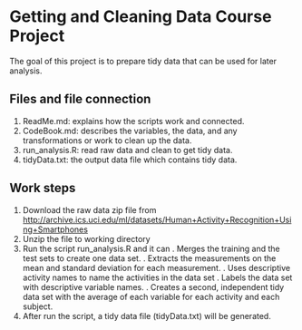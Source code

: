 # Getting and Cleaning Data Course Project

The goal of this project is to prepare tidy data that can be used for later analysis. 

## Files and file connection 
1) ReadMe.md: explains how the scripts work and connected.
2) CodeBook.md: describes the variables, the data, and any transformations or work to clean up the data.
3) run_analysis.R: read raw data and clean to get tidy data.
4) tidyData.txt: the output data file which contains tidy data.

## Work steps
1) Download the raw data zip file from http://archive.ics.uci.edu/ml/datasets/Human+Activity+Recognition+Using+Smartphones
2) Unzip the file to working directory
3) Run the script run_analysis.R and it can
. Merges the training and the test sets to create one data set.
. Extracts the measurements on the mean and standard deviation for each measurement.
. Uses descriptive activity names to name the activities in the data set
. Labels the data set with descriptive variable names.
. Creates a second, independent tidy data set with the average of each variable for each activity and each subject.
4) After run the script, a tidy data file (tidyData.txt) will be generated. 
